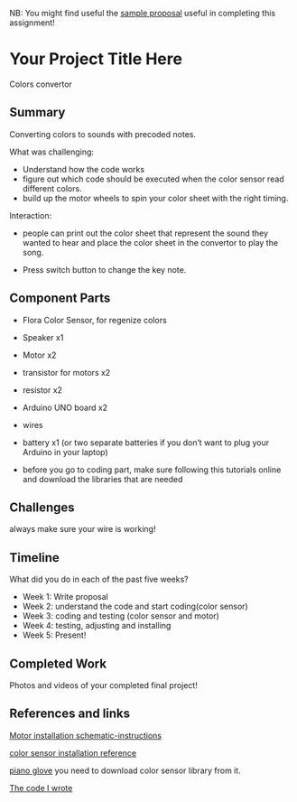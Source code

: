 NB: You might find useful the [sample proposal](https://github.com/zamfi/cca-programming-electronics-fall-2017/blob/master/hw/sample-proposal.md) useful in completing this assignment!

# Your Project Title Here

Colors convertor

## Summary
Converting colors to sounds with precoded notes. 

What was challenging:
* Understand how the code works
* figure out which code should be executed when the color sensor read different colors.
* build up the motor wheels to spin your color sheet with the right timing.

Interaction:
* people can print out the color sheet that represent the sound they wanted to hear and place the color sheet in the convertor to play the song.

* Press switch button to change the key note.


## Component Parts
* Flora Color Sensor, for regenize colors
* Speaker x1
* Motor x2 
* transistor for motors x2
* resistor x2
* Arduino UNO board x2
* wires 
* battery x1 (or two separate batteries if you don’t want to plug your Arduino in your laptop)

* before you go to coding part, make sure following this tutorials online and download the libraries that are needed

## Challenges

always make sure your wire is working!


## Timeline

What did you do in each of the past five weeks?

- Week 1: Write proposal
- Week 2: understand the code and start coding(color sensor)
- Week 3: coding and testing (color sensor and motor)
- Week 4: testing, adjusting and installing 
- Week 5: Present!

## Completed Work

Photos and videos of your completed final project!

## References and links
[Motor installation schematic-instructions]( https://github.com/zamfi/cca-programming-electronics-fall-2017/blob/master/schematic-instructions.pdf ) 

[color sensor installation reference](https://learn.adafruit.com/adafruit-color-sensors/assembly-and-wiring)

[piano glove]( https://learn.adafruit.com/pianoglove) you need to download color sensor library from it.

[The code I wrote](https://github.com/Olivia99/motor/tree/master)
